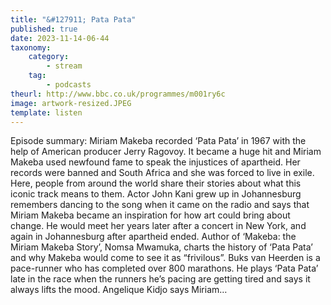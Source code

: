 ```yaml
---
title: "&#127911; Pata Pata"
published: true
date: 2023-11-14-06-44
taxonomy:
    category:
        - stream
    tag:
        - podcasts
theurl: http://www.bbc.co.uk/programmes/m001ry6c
image: artwork-resized.JPEG
template: listen
---
```


Episode summary: Miriam Makeba recorded &lsquo;Pata Pata&rsquo; in 1967 with the help of American producer Jerry Ragovoy. It became a huge hit and Miriam Makeba used newfound fame to speak the injustices of apartheid. Her records were banned and South Africa and she was forced to live in exile. Here, people from around the world share their stories about what this iconic track means to them. Actor John Kani grew up in Johannesburg remembers dancing to the song when it came on the radio and says that Miriam Makeba became an inspiration for how art could bring about change. He would meet her years later after a concert in New York, and again in Johannesburg after apartheid ended. Author of &lsquo;Makeba: the Miriam Makeba Story&rsquo;, Nomsa Mwamuka, charts the history of &lsquo;Pata Pata&rsquo; and why Makeba would come to see it as &ldquo;frivilous&rdquo;. Buks van Heerden is a pace-runner who has completed over 800 marathons. He plays &lsquo;Pata Pata&rsquo; late in the race when the runners he&rsquo;s pacing are getting tired and says it always lifts the mood. Angelique Kidjo says Miriam&hellip;
